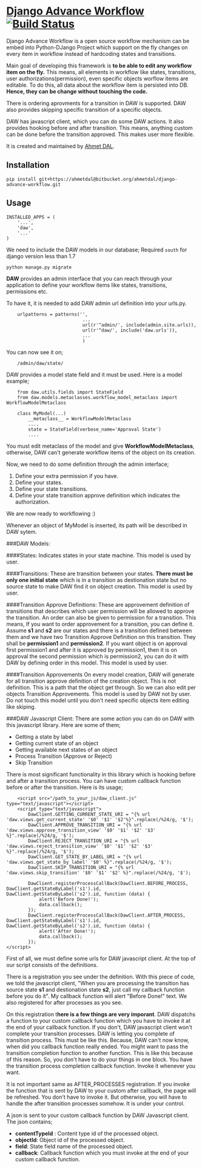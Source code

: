 # [Django Advance Workflow](https://bitbucket.org/ahmetdal/django-advance-workflow/)[![Build Status](https://travis-ci.org/javrasya/django-advance-workflow.svg?branch=master)](https://travis-ci.org/javrasya/django-advance-workflow)

Django Advance Workflow is a open source workflow mechanism can be embed into Python-DJango Project which support on the fly changes on every item in workflow instead of hardcoding states and transitions.

Main goal of developing this framework is **to be able to edit any workflow item on the fly.** This means, all elements in workflow like states, transitions, user authorizations(permission), even specific objects worflow items are editable. To do this, all data about the workflow item is persisted into DB. **Hence, they can be change without touching the code.**

There is ordering aprovments for a transition in DAW is supported. DAW also provides skipping specific transition of a specific objects.

DAW has javascript client, which you can do some DAW actions. It also provides hooking before and after transition. This means, anything custom can be done before the transition approved. This makes user more flexible.

It is created and maintained by [Ahmet DAL](https://twitter.com/ceahmetdal).

## Installation
`pip install git+https://ahmetdal@bitbucket.org/ahmetdal/django-advance-workflow.git`

## Usage
	INSTALLED_APPS = (
	    '...',
	    'daw',
	    '...'
	)
We need to include the DAW models in our database;
Required `south` for django version less than 1.7
 
	python manage.py migrate	
	
**DAW** provides an admin interface that you can reach through your application to define your workflow items like states, transitions, permissions etc. 

To have it, it is needed to add DAW admin url definition into your urls.py.

		
		urlpatterns = patterns('',
								... 
								url(r'^admin/', include(admin.site.urls)),
								url(r'^daw/', include('daw.urls')),
								...
								)	

You can now see it on;

		/admin/daw/state/
		

DAW provides a model state field and it must be used. Here is a model example;

		from daw.utils.fields import StateField
		from daw.models.metaclasses.workflow_model_metaclass import WorkflowModelMetaclass
		
		class MyModel(...)
			__metaclass__ = WorkflowModelMetaclass
			....
			state = StateField(verbose_name='Approval State')
			....

You must edit metaclass of the model and give **WorkflowModelMetaclass**, otherwise, DAW can't generate workflow items of the object on its creation.

Now, we need to do some definition through the admin interface;

1. Define your extra permission if you have.
2. Define your states.
3. Define your state transitions.
4. Define your state transition approve definition which indicates the authorization.

We are now ready to workflowing :)

Whenever an object of MyModel is inserted, its path will be described in DAW sytem.

###DAW Models:

####States: 
Indicates states in your state machine. This model is used by user.

####Transitions: 
These are transition between your states. **There must be only one initial state** which is in a transition as destionation state but no source state to make DAW find it on object creation. This model is used by user.

####Transition Approve Definitions: 
These are approvement definition of transitions that describes which user permission will be allowed to approve the transition. An order can also be given to permission for a transition. This means, If you want to order approvement for a transition, you can define it. Assume **s1** and **s2** are our states and there is a transition defined between them and we have two Transition Approve Definition on this transition. They shall be **permission1** and **permission2**. If you want object is on approval first permission1 and after it is approved by permission1, then it is on approval the second permission which is permission2, you can do it with DAW by defining order in this model. This model is used by user.

####Transition Approvements
On every model creation, DAW will generate for all transition approve definition of the creation object. This is not definition. This is a path that the object get through. So we can also edit per objects Transition Approvements. This model is used by DAW not by user. Do not touch this model until you don't need specific objects item editing like skiping.


###DAW Javascript Client:
There are some action you can do on DAW with this javascript library. Here are some of them;
* Getting a state by label
* Getting current state of an object
* Getting available next states of an object
* Process Transition (Approve or Reject)
* Skip Transition

There is most significant functionality in this library which is hooking before and after a transition process. You can have custom callback function before or after the transition. Here is its usage;

		<script src="/path_to_your_js/daw_client.js" type="text/javascript"></script>
	    <script type="text/javascript">
	        DawClient.GETTING_CURRENT_STATE_URI = "{% url 'daw.views.get_current_state' '$0' '$1' '$2'%}".replace(/%24/g, '$');
	        DawClient.APPROVE_TRANSITION_URI = "{% url 'daw.views.approve_transition_view' '$0' '$1' '$2' '$3' %}".replace(/%24/g, '$');
	        DawClient.REJECT_TRANSITION_URI = "{% url 'daw.views.reject_transition_view' '$0' '$1' '$2' '$3' %}".replace(/%24/g, '$');
	        DawClient.GET_STATE_BY_LABEL_URI = "{% url 'daw.views.get_state_by_label' '$0' %}".replace(/%24/g, '$');
	        DawClient.SKIP_TRANSITION_URI = "{% url 'daw.views.skip_transition' '$0' '$1' '$2' %}".replace(/%24/g, '$');

	        DawClient.registerProcessCallBack(DawClient.BEFORE_PROCESS, DawClient.getStateByLabel('s1').id, DawClient.getStateByLabel('s2').id, function (data) {
	            alert('Before Done!');
	            data.callback();
	        });
	        DawClient.registerProcessCallBack(DawClient.AFTER_PROCESS, DawClient.getStateByLabel('s1').id, DawClient.getStateByLabel('s2').id, function (data) {
	            alert('After Done!');
	            data.callback();
	        });
    </script>

First of all, we must define some urls for DAW javascript client. At the top of our script consists of the definitions.

There is a registration you see under the definition. With this piece of code, we told the javascript client, "When you are processing the transition has source state **s1** and destionation state **s2**, just call my callback function before you do it". My callback function will alert "Before Done!" text. We also registered for after processes as you see. 

On this registration t**here is a few things are very imporant**. DAW dispatchs a function to your custom callback function which you have to invoke it at the end of your callback function. If you don't, DAW javascript client won't complete your transition processes. DAW is letting you complete of transition process. This must be like this. Because, DAW can't now know, when did you callback function really ended. You might want to pass the transition completion function to another function. This is like this because of this reason. So, you don't have to do your things in one block. You have the transition process completion callback function. Invoke it whenever you want. 

It is not important same as AFTER_PROCESSES registration. If you invoke the function that is sent by DAW to your custom after callback, the page will be refreshed. You don't have to invoke it. But otherwise, you will have to handle the after transition processes somehow. It is under your control.

A json is sent to your custom callback function by DAW Javascript client. The json contains;

*	**contentTypeId** :		Content type id of the processed object.
*	**objectId**:				Object id of the processed object.
* 	**field**:				State field name of the processed object.
*  **callback**:				Callback function which you must invoke at the end of your custom callback function.
